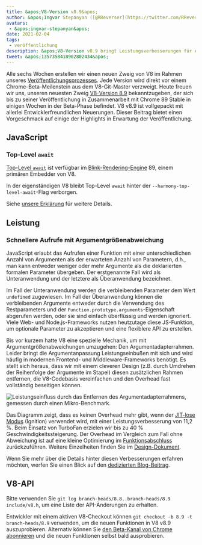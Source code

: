 ```yaml
---
title: &apos;V8-Version v8.9&apos;
author: &apos;Ingvar Stepanyan ([@RReverser](https://twitter.com/RReverser)), wartet auf einen Anruf&apos;
avatars:
 - &apos;ingvar-stepanyan&apos;
date: 2021-02-04
tags:
 - veröffentlichung
description: &apos;V8-Version v8.9 bringt Leistungsverbesserungen für Aufrufe mit Argumentgrößenabweichungen.&apos;
tweet: &apos;1357358418902802434&apos;
---
```

Alle sechs Wochen erstellen wir einen neuen Zweig von V8 im Rahmen unseres [Veröffentlichungsprozesses](https://v8.dev/docs/release-process). Jede Version wird direkt vor einem Chrome-Beta-Meilenstein aus dem V8-Git-Master verzweigt. Heute freuen wir uns, unseren neuesten Zweig [V8-Version 8.9](https://chromium.googlesource.com/v8/v8.git/+log/branch-heads/8.9) bekanntzugeben, der sich bis zu seiner Veröffentlichung in Zusammenarbeit mit Chrome 89 Stable in einigen Wochen in der Beta-Phase befindet. V8 v8.9 ist vollgepackt mit allerlei Entwicklerfreundlichen Neuerungen. Dieser Beitrag bietet einen Vorgeschmack auf einige der Highlights in Erwartung der Veröffentlichung.

<!--truncate-->
## JavaScript

### Top-Level `await`

[Top-Level `await`](https://v8.dev/features/top-level-await) ist verfügbar im [Blink-Rendering-Engine](https://www.chromium.org/blink) 89, einem primären Embedder von V8.

In der eigenständigen V8 bleibt Top-Level `await` hinter der `--harmony-top-level-await`-Flag verborgen.

Siehe [unsere Erklärung](https://v8.dev/features/top-level-await) für weitere Details.

## Leistung

### Schnellere Aufrufe mit Argumentgrößenabweichung

JavaScript erlaubt das Aufrufen einer Funktion mit einer unterschiedlichen Anzahl von Argumenten als der erwarteten Anzahl von Parametern, d.h., man kann entweder weniger oder mehr Argumente als die deklarierten formalen Parameter übergeben. Der erstgenannte Fall wird als Unteranwendung und der letztere als Überanwendung bezeichnet.

Im Fall der Unteranwendung werden die verbleibenden Parameter dem Wert `undefined` zugewiesen. Im Fall der Überanwendung können die verbleibenden Argumente entweder durch die Verwendung des Restparameters und der `Function.prototype.arguments`-Eigenschaft abgerufen werden, oder sie sind einfach überflüssig und werden ignoriert. Viele Web- und Node.js-Frameworks nutzen heutzutage diese JS-Funktion, um optionale Parameter zu akzeptieren und eine flexiblere API zu erstellen.

Bis vor kurzem hatte V8 eine spezielle Mechanik, um mit Argumentgrößenabweichungen umzugehen: Den Argumentadapterrahmen. Leider bringt die Argumentanpassung Leistungseinbußen mit sich und wird häufig in modernen Frontend- und Middleware-Frameworks benötigt. Es stellt sich heraus, dass wir mit einem cleveren Design (z.B. durch Umdrehen der Reihenfolge der Argumente im Stapel) diesen zusätzlichen Rahmen entfernen, die V8-Codebasis vereinfachen und den Overhead fast vollständig beseitigen können.

![Leistungseinfluss durch das Entfernen des Argumentadapterrahmens, gemessen durch einen Mikro-Benchmark.](/_img/v8-release-89/perf.svg)

Das Diagramm zeigt, dass es keinen Overhead mehr gibt, wenn der [JIT-lose Modus](https://v8.dev/blog/jitless) (Ignition) verwendet wird, mit einer Leistungsverbesserung von 11,2 %. Beim Einsatz von TurboFan erzielen wir bis zu 40 % Geschwindigkeitssteigerung. Der Overhead im Vergleich zum Fall ohne Abweichung ist auf eine kleine Optimierung im [Funktionsabschluss](https://source.chromium.org/chromium/chromium/src/+/master:v8/src/compiler/backend/x64/code-generator-x64.cc;l=4905;drc=5056f555010448570f7722708aafa4e55e1ad052) zurückzuführen. Weitere Einzelheiten finden Sie im [Design-Dokument](https://docs.google.com/document/d/15SQV4xOhD3K0omGJKM-Nn8QEaskH7Ir1VYJb9_5SjuM/edit).

Wenn Sie mehr über die Details hinter diesen Verbesserungen erfahren möchten, werfen Sie einen Blick auf den [dedizierten Blog-Beitrag](https://v8.dev/blog/adaptor-frame).

## V8-API

Bitte verwenden Sie `git log branch-heads/8.8..branch-heads/8.9 include/v8.h`, um eine Liste der API-Änderungen zu erhalten.

Entwickler mit einem aktiven V8-Checkout können `git checkout -b 8.9 -t branch-heads/8.9` verwenden, um die neuen Funktionen in V8 v8.9 auszuprobieren. Alternativ können Sie [den Beta-Kanal von Chrome abonnieren](https://www.google.com/chrome/browser/beta.html) und die neuen Funktionen selbst bald ausprobieren.
